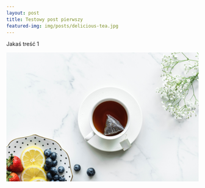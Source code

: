 ```yaml
---
layout: post
title: Testowy post pierwszy
featured-img: img/posts/delicious-tea.jpg
---
```


Jakaś treść 1

![My helpful screenshot](../img/posts/delicious-tea.jpg)